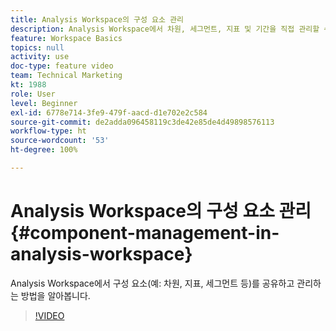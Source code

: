 ```yaml
---
title: Analysis Workspace의 구성 요소 관리
description: Analysis Workspace에서 차원, 세그먼트, 지표 및 기간을 직접 관리할 수 있습니다. 공유할 세그먼트를 찾는 동안 프로젝트에서 나갈 필요가 없습니다.
feature: Workspace Basics
topics: null
activity: use
doc-type: feature video
team: Technical Marketing
kt: 1988
role: User
level: Beginner
exl-id: 6778e714-3fe9-479f-aacd-d1e702e2c584
source-git-commit: de2adda096458119c3de42e85de4d49898576113
workflow-type: ht
source-wordcount: '53'
ht-degree: 100%

---
```


# Analysis Workspace의 구성 요소 관리 {#component-management-in-analysis-workspace}

Analysis Workspace에서 구성 요소(예: 차원, 지표, 세그먼트 등)를 공유하고 관리하는 방법을 알아봅니다.

>[!VIDEO](https://video.tv.adobe.com/v/24095/?quality=12)
